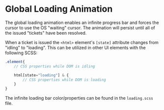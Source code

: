 # Global Loading Animation

The global loading animation enables an infinite progress bar and forces the cursor to use the OS "waiting" cursor. The animation will persist until all of the issued "tickets" have been resolved.

When a ticket is issued the `<html>` element's `[state]` attribute changes from "idling" to "loading". This can be utilized in other UI elements with the following SCSS:

```sass
.element{
    // CSS properties while DOM is idling

    html[state="loading"] & {
        // CSS properties while DOM is loading
    }
}
```

The infinite loading bar color/properties can be found in the `loading.scss` file.